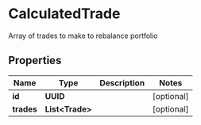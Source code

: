 

# CalculatedTrade

Array of trades to make to rebalance portfolio

## Properties

| Name | Type | Description | Notes |
|------------ | ------------- | ------------- | -------------|
|**id** | **UUID** |  |  [optional] |
|**trades** | **List&lt;Trade&gt;** |  |  [optional] |



